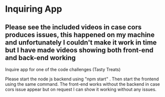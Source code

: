 # Inquiring App
## Please see the included videos in case cors produces issues, this happened on my machine and unfortunately I couldn't make it work in time but I have made videos showing both front-end and back-end working 
Inquire app for one of the code challenges (Tasty Treats)


Please start the node js backend using "npm start" . Then start the frontend using the same command.
The front-end works without the backend in case cors issue appear but on request I can show it working without any issues.
